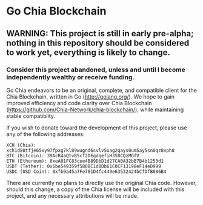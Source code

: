 # Go Chia Blockchain
## WARNING: This project is still in early pre-alpha; nothing in this repository should be considered to work yet, everything is likely to change.
### Consider this project abandoned, unless and until I become independently wealthy or receive funding.

Go Chia endeavors to be an original, complete, and compatible client for the Chia Blockchain, written in Go (http://golang.org/). We hope to gain improved efficiency and code clarity over Chia Blockchain (https://github.com/Chia-Network/chia-blockchain/), while maintaining stable compatiblity.

If you wish to donate toward the development of this project, please use any of the following addresses:

	XCH (Chia): xch1d80tfje65xy97fpxg7kl89wugnd6svlv5uag2qays0um5ay5sn0qz8vph8
	BTC (Bitcoin): 39AcR4aQtvBScT2DEgdqefiH3S8CQzMGfV
	ETH (Ethereum): 0xeA01FC83cee4B89DbD1d27CA0A32bB7B4b1253d1
	USDT (Tether): 0x6be549359f580BC1d8Db61C0CF13198eF14eD999
	USDC (USD Coin): 0xfb9a45a7Fe781D4fc449e63532424bCfDfB086B4

There are currently no plans to directly use the original Chia code. However, should this change, a copy of the Chia license will be included with this project, and any necessary attributions will be made.
